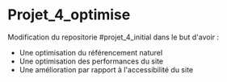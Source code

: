# Projet_4_optimise

Modification du repositorie #projet_4_initial dans le but d'avoir : 
 - Une optimisation du référencement naturel
 - Une optimisation des performances du site
 - Une amélioration par rapport à l'accessibilité du site
